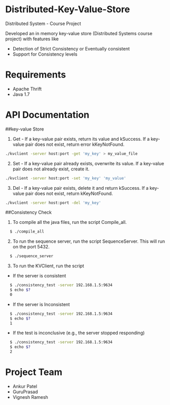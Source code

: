# Distributed-Key-Value-Store
Distributed System - Course Project

Developed an in memory key-value store (Distributed Systems course project) with features like
* Detection of Strict Consistency or Eventually consistent
* Support for Consistency levels


Requirements
=======
* Apache Thrift
* Java 1.7

API Documentation
=======
##key-value Store

1) Get  - If a key-value pair exists, return its value and kSuccess. If a key-value pair does not exist, return error kKeyNotFound.
```bash
./kvclient -server host:port -get 'my_key' > my_value_file
```

2) Set - If a key-value pair already exists, overwrite its value. If a key-value pair does not already exist, create it.
```bash
./kvclient -server host:port -set 'my_key' 'my_value'
```

3) Del - If a key-value pair exists, delete it and return kSuccess. If a key-value pair does not exist, return kKeyNotFound.
```bash
./kvclient -server host:port -del 'my_key'
```
##Consistency Check

1) To compile all the java files, run the script Compile_all.
```bash
  $ ./compile_all
```
2) To run the sequence server, run the script SequenceServer. This will run on the port 5432.
```bash
  $ ./sequence_server
```
3) To run the KVClient, run the script

* If the server is consistent

```bash
  $ ./consistency_test -server 192.168.1.5:9634
  $ echo $?
  0
```
* If the server is Inconsistent
```bash
  $ ./consistency_test -server 192.168.1.5:9634
  $ echo $?
  1
```
* If the test is inconclusive (e.g., the server stopped responding)
```bash
  $ ./consistency_test -server 192.168.1.5:9634
  $ echo $?
  2
```

Project Team
==============
* Ankur Patel
* GuruPrasad
* Vignesh Ramesh
